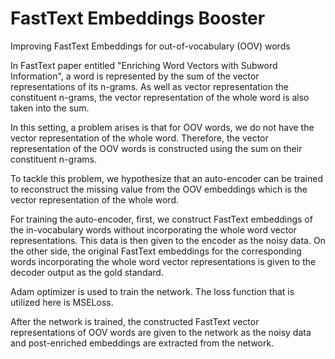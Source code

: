 # FastText Embeddings Booster
Improving FastText Embeddings for out-of-vocabulary (OOV) words

In FastText paper entitled "Enriching Word Vectors with Subword Information", a word is represented by the sum of the vector representations of its n-grams. As well as vector representation the constituent n-grams, the vector representation of the whole word is also taken into the sum.

In this setting, a problem arises is that for OOV words, we do not have the vector representation of the whole word. Therefore, the vector representation of the OOV words is constructed using the sum on their constituent n-grams.

To tackle this problem, we hypothesize that an auto-encoder can be trained to reconstruct the missing value from the OOV embeddings which is the vector representation of the whole word.

For training the auto-encoder, first, we construct FastText embeddings of the in-vocabulary words without incorporating the whole word vector representations. This data is then given to the encoder as the noisy data. On the other side, the original FastText embeddings for the corresponding words incorporating the whole word vector representations is given to the decoder output as the gold standard.

Adam optimizer is used to train the network. The loss function that is utilized here is MSELoss.

After the network is trained, the constructed FastText vector representations of OOV words are given to the network as the noisy data and post-enriched embeddings are extracted from the network.
